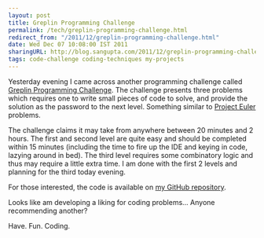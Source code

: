 ```yaml
---
layout: post
title: Greplin Programming Challenge
permalink: /tech/greplin-programming-challenge.html
redirect_from: "/2011/12/greplin-programming-challenge.html"
date: Wed Dec 07 10:08:00 IST 2011
sharingURL: http://blog.sangupta.com/2011/12/greplin-programming-challenge.html
tags: code-challenge coding-techniques my-projects
---
```


Yesterday evening I came across another programming challenge called 
<a href="http://challenge.greplin.com/">Greplin Programming Challenge</a>. The challenge presents 
three problems which requires one to write small pieces of code to solve, and provide the 
solution as the password to the next level. Something similar to 
<a href="http://projecteuler.net/">Project Euler</a> problems.

The challenge claims it may take from anywhere between 20 minutes and 2 hours. The first 
and second level are quite easy and should be completed within 15 minutes (including the 
time to fire up the IDE and keying in code, lazying around in bed). The third level requires 
some combinatory logic and thus may require a little extra time. I am done with the first 2 
levels and planning for the third today evening.

For those interested, the code is available on <a href="https://github.com/sangupta/greplin">my GitHub repository</a>.

Looks like am developing a liking for coding problems... Anyone recommending another?

Have. Fun. Coding.

